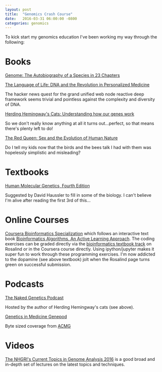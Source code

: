 ```yaml
---
layout: post
title:  "Genomics Crash Course"
date:   2016-03-31 06:00:00 -0800
categories: genomics
---
```

To kick start my genomics education I've been working my way through the following:

# Books
[Genome: The Autobiography of a Species in 23 Chapters](http://www.amazon.com/Genome-The-Autobiography-Species-Chapters/dp/0060894083) 

[The Language of Life: DNA and the Revolution in Personalized Medicine](http://www.amazon.com/gp/product/B003100UQU)

The hacker news quest for the grand unified web node reactive deep framework seems trivial and pointless against the complexity and diversity of DNA.

[Herding Hemingway's Cats: Understanding how our genes work](http://www.amazon.com/Herding-Hemingways-Cats-Understanding-Bloomsbury-ebook/dp/B015RKFCPK)

So we don't really know anything at all it turns out...perfect, so that means there's plenty left to do!

[The Red Queen: Sex and the Evolution of Human Nature](http://www.amazon.com/The-Red-Queen-Evolution-Nature/dp/0060556579)

Do I tell my kids now that the birds and the bees talk I had with them was hopelessly simplistic and misleading?

# Textbooks
[Human Molecular Genetics, Fourth Edition](http://www.amazon.com/Human-Molecular-Genetics-Fourth-Edition/dp/0815341490)

Suggested by David Haussler to fill in some of the biology. I can't believe I'm alive after reading the first 3rd of this...

# Online Courses
[Coursera Bioinformatics Specialization](https://www.coursera.org/specializations/bioinformatics) which follows an interactive text book [Bioinformatics Algorithms, An Active Learning Approach](http://bioinformaticsalgorithms.com/). The coding exercises can be graded directly via the [bioinformatics textbook track](http://rosalind.info/problems/list-view/?location=bioinformatics-textbook-track) on Rosalind or in the Coursera course directly. Using ipython/jupyter makes it super fun to work through these programming exercises. I'm now addicted to the dopamine (see above textbook) jolt when the Rosalind page turns green on successful submission.

# Podcasts
[The Naked Genetics Podcast](http://www.thenakedscientists.com/HTML/podcasts/genetics/)

Hosted by the author of Herding Hemingway's cats (see above).

[Genetics in Medicine Genepod](http://www.nature.com/gim/podcast/index.html)

Byte sized coverage from [ACMG](https://www.acmg.net/)

# Videos
[The NHGRI's Current Topics in Genome Analysis 2016](https://www.genome.gov/12514288/current-topics-in-genome-analysis-2016-course-syllabus-handouts-and-videos/) is a good broad and in-depth set of lectures on the latest topics and techniques.


